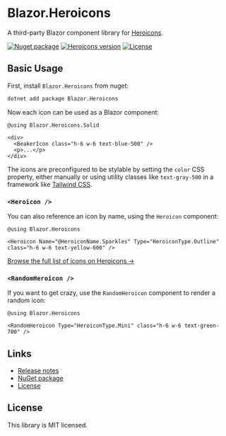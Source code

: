 # Blazor.Heroicons

A third-party Blazor component library for [Heroicons](https://heroicons.com).

[![Nuget package](https://img.shields.io/nuget/v/Blazor.Heroicons?style=flat-square&logo=nuget)](https://www.nuget.org/packages/Blazor.Heroicons)
[![Heroicons version](https://img.shields.io/badge/heroicons-v2.1.5-informational?style=flat-square)](https://github.com/tailwindlabs/heroicons/releases/tag/v2.1.5)
[![License](https://img.shields.io/github/license/tmcknight/Blazor.Heroicons?style=flat-square)](LICENSE)

## Basic Usage

First, install `Blazor.Heroicons` from nuget:

```sh
dotnet add package Blazor.Heroicons
```

Now each icon can be used as a Blazor component:

```razor
@using Blazor.Heroicons.Solid

<div>
  <BeakerIcon class="h-6 w-6 text-blue-500" />
  <p>...</p>
</div>
```

The icons are preconfigured to be stylable by setting the `color` CSS property, either manually or using utility classes like `text-gray-500` in a framework like [Tailwind CSS](https://tailwindcss.com/).

### `<Heroicon />`

You can also reference an icon by name, using the `Heroicon` component:

```razor
@using Blazor.Heroicons

<Heroicon Name="@HeroiconName.Sparkles" Type="HeroiconType.Outline" class="h-6 w-6 text-yellow-600" />
```

[Browse the full list of icons on Heroicons &rarr;](https://heroicons.com)

### `<RandomHeroicon />`

If you want to get crazy, use the `RandomHeroicon` component to render a random icon:

```razor
@using Blazor.Heroicons

<RandomHeroicon Type="HeroiconType.Mini" class="h-6 w-6 text-green-700" />
```

## Links

- [Release notes](https://github.com/tmcknight/Blazor.Heroicons/releases)
- [NuGet package](https://www.nuget.org/packages/Blazor.Heroicons)
- [License](https://github.com/tmcknight/Blazor.Heroicons/blob/main/LICENSE)

## License

This library is MIT licensed.
